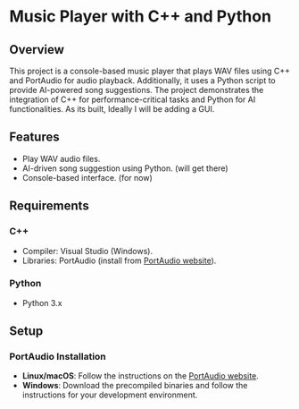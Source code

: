 # Music Player with C++ and Python

## Overview
This project is a console-based music player that plays WAV files using C++ and PortAudio for audio playback. Additionally, it uses a Python script to provide AI-powered song suggestions. The project demonstrates the integration of C++ for performance-critical tasks and Python for AI functionalities. As its built, Ideally I will be adding a GUI.

## Features
- Play WAV audio files.
- AI-driven song suggestion using Python. (will get there)
- Console-based interface. (for now)

## Requirements
### C++
- Compiler: Visual Studio (Windows).
- Libraries: PortAudio (install from [PortAudio website](http://www.portaudio.com/download.html)).

### Python
- Python 3.x

## Setup
### PortAudio Installation
- **Linux/macOS**: Follow the instructions on the [PortAudio website](http://www.portaudio.com/download.html).
- **Windows**: Download the precompiled binaries and follow the instructions for your development environment.


